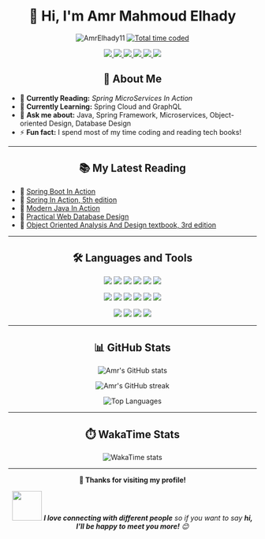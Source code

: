 <h1 align="center">👋 Hi, I'm Amr Mahmoud Elhady</h1>

<p align="center">
  <img src="https://komarev.com/ghpvc/?username=AmrElhady11&label=Profile%20views&color=0e75b6&style=flat" alt="AmrElhady11" />
  <a href="https://wakatime.com/@amrelhady">
    <img src="https://wakatime.com/badge/user/amrelhady.svg" alt="Total time coded" />
  </a>
</p>

<p align="center">
  <a href="mailto:amr.mahmoud.hady@gmail.com">
    <img src="https://img.shields.io/badge/Gmail-D14836?style=for-the-badge&logo=gmail&logoColor=white"/>
  </a>
  <a href="https://www.linkedin.com/in/amr-mahmoud-elhady/">
    <img src="https://img.shields.io/badge/LinkedIn-0077B5?style=for-the-badge&logo=linkedin&logoColor=white"/>
  </a>
  <a href="https://t.me/AmrMelhady">
    <img src="https://img.shields.io/badge/Telegram-2CA5E0?style=for-the-badge&logo=telegram&logoColor=white"/>
  </a>
  <a href="https://www.facebook.com/amr.elhady.11">
    <img src="https://img.shields.io/badge/Facebook-1877F2?style=for-the-badge&logo=facebook&logoColor=white"/>
  </a>
  <a href="https://codeforces.com/profile/AmrElhady">
    <img src="https://img.shields.io/badge/Codeforces-445f9d?style=for-the-badge&logo=Codeforces&logoColor=white"/>
  </a>
  <a href="https://www.hackerrank.com/amr_mahmoud_hady">
    <img src="https://img.shields.io/badge/-Hackerrank-2EC866?style=for-the-badge&logo=HackerRank&logoColor=white"/>
  </a>
</p>

<div align="center">
  
## 🚀 About Me

</div>

- 📖 **Currently Reading:** *Spring MicroServices In Action*
- 🌱 **Currently Learning:** Spring Cloud and GraphQL
- 💬 **Ask me about:** Java, Spring Framework, Microservices, Object-oriented Design, Database Design
- ⚡ **Fun fact:** I spend most of my time coding and reading tech books!

---

<div align="center">

## 📚 My Latest Reading

</div>

- 📘 [Spring Boot In Action](https://www.manning.com/books/spring-boot-in-action)
- 📗 [Spring In Action, 5th edition](https://www.manning.com/books/spring-in-action-fifth-edition)
- 📙 [Modern Java In Action](https://www.manning.com/books/modern-java-in-action)
- 📕 [Practical Web Database Design](https://www.apress.com/gp/book/9781484225219)
- 📓 [Object Oriented Analysis And Design textbook, 3rd edition](https://www.pearson.com/us/higher-education/program/Booch-Object-Oriented-Analysis-and-Design-with-Applications-3rd-Edition/PGM319075.html)

---

<div align="center">

## 🛠️ Languages and Tools

</div>

<p align="center">
  <img src="https://img.shields.io/badge/Java-ED8B00?style=for-the-badge&logo=openjdk&logoColor=white"/>
  <img src="https://img.shields.io/badge/Spring-6DB33F?style=for-the-badge&logo=spring&logoColor=white"/>
  <img src="https://img.shields.io/badge/Spring_Boot-F2F4F9?style=for-the-badge&logo=spring-boot"/>
  <img src="https://img.shields.io/badge/Python-3776AB?style=for-the-badge&logo=python&logoColor=white"/>
  <img src="https://img.shields.io/badge/JavaScript-F7DF1E?style=for-the-badge&logo=javascript&logoColor=black"/>
  <img src="https://img.shields.io/badge/HTML5-E34F26?style=for-the-badge&logo=html5&logoColor=white"/>
</p>

<p align="center">
  <img src="https://img.shields.io/badge/Docker-2496ED?style=for-the-badge&logo=docker&logoColor=white"/>
  <img src="https://img.shields.io/badge/Git-F05032?style=for-the-badge&logo=git&logoColor=white"/>
  <img src="https://img.shields.io/badge/Linux-FCC624?style=for-the-badge&logo=linux&logoColor=black"/>
  <img src="https://img.shields.io/badge/MySQL-00000F?style=for-the-badge&logo=mysql&logoColor=white"/>
  <img src="https://img.shields.io/badge/PostgreSQL-316192?style=for-the-badge&logo=postgresql&logoColor=white"/>
  <img src="https://img.shields.io/badge/MongoDB-4EA94B?style=for-the-badge&logo=mongodb&logoColor=white"/>
</p>

<p align="center">
  <img src="https://img.shields.io/badge/PostgreSQL-316192?style=for-the-badge&logo=postgresql&logoColor=white"/>
  <img src="https://img.shields.io/badge/redis-%23DD0031.svg?&style=for-the-badge&logo=redis&logoColor=white"/>
  <img src="https://img.shields.io/badge/IntelliJ_IDEA-000000.svg?style=for-the-badge&logo=intellij-idea&logoColor=white"/>
  <img src="https://img.shields.io/badge/Visual_Studio_Code-0078D4?style=for-the-badge&logo=visual%20studio%20code&logoColor=white"/>
</p>

---

<div align="center">

## 📊 GitHub Stats

</div>

<p align="center">
  <img src="https://github-readme-stats.vercel.app/api?username=AmrElhady11&show_icons=true&theme=radical" alt="Amr's GitHub stats" />
</p>

<p align="center">
  <img src="https://github-readme-streak-stats.herokuapp.com/?user=AmrElhady11&theme=radical" alt="Amr's GitHub streak" />
</p>

<p align="center">
  <img src="https://github-readme-stats.vercel.app/api/top-langs/?username=AmrElhady11&layout=compact&theme=radical" alt="Top Languages" />
</p>

---

<div align="center">

## ⏱️ WakaTime Stats

</div>

<p align="center">
  <img src="https://github-readme-stats.vercel.app/api/wakatime?username=amrelhady&theme=radical" alt="WakaTime stats" />
</p>

---

<div align="center">

**💝 Thanks for visiting my profile!**

<img src="https://media.giphy.com/media/LnQjpWaON8nhr21vNW/giphy.gif" width="60"> <em><b>I love connecting with different people</b> so if you want to say <b>hi, I'll be happy to meet you more!</b> 😊</em>

</div>
